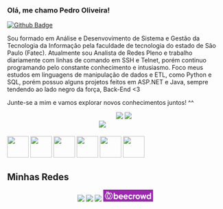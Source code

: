 ### Olá, me chamo Pedro Oliveira! 

[![Github Badge](https://img.shields.io/badge/-Github-000?style=flat-square&logo=Github&logoColor=white&link=https://github.com/brunomontezano)](https://github.com/brunomontezano)

Sou formado em Análise e Desenvovimento de Sistema e Gestão da Tecnologia da Informação pela faculdade de tecnologia do estado de São Paulo (Fatec). Atualmente sou Analista de Redes Pleno e trabalho diariamente com linhas de comando em SSH e Telnet, porém continuo programando pelo constante conhecimento e intusiasmo. Foco meus estudos em linguagens de manipulação de dados e ETL, como Python e SQL, porém possuo alguns projetos feitos em ASP.NET e Java, sempre tendendo ao lado negro da força, Back-End <3

Junte-se a mim e vamos explorar novos conhecimentos juntos! ^^

</div>

<div align="center">
 <img src="https://github.com/pedrozand/github/blob/main/GIF-AOT.gif" width="190px" style="margin-right: 20px;">
  <img style="margin-bottom: 20px" align="start" height="140em" src="https://github-readme-stats.vercel.app/api?username=pedrozand&show_icons=true&count_private=true&theme=react&border_color=D2691E&bg_color=0d1117&title_color=CD853F&icon_color=FF4500" />
  <img align="start" style="margin-bottom: 20px" height="140em" src="https://github-readme-stats.vercel.app/api/top-langs/?username=pedrozand&exclude_repo=machine-learning&langs_count=8&layout=compact&theme=react&border_color=D2691E&bg_color=0d1117&title_color=CD853F&icon_color=FF4500"/>
</div>

<br>

<div align="left">
  <a><img src="https://cdn.jsdelivr.net/gh/devicons/devicon@latest/icons/python/python-original.svg" width="50" height="50"/></a>
  <a><img src="https://cdn.jsdelivr.net/gh/devicons/devicon@latest/icons/java/java-original.svg" width="50" height="50"/></a>
  <a><img src="https://cdn.jsdelivr.net/gh/devicons/devicon@latest/icons/azuresqldatabase/azuresqldatabase-original.svg" width="50" height="50"/></a>
  <a><img src="https://cdn.jsdelivr.net/gh/devicons/devicon@latest/icons/csharp/csharp-original.svg" width="50" height="50"/>
  <a><img src="https://cdn.jsdelivr.net/gh/devicons/devicon@latest/icons/mysql/mysql-original.svg" width="50" height="50"/>
  <a><img src="https://cdn.jsdelivr.net/gh/devicons/devicon@latest/icons/putty/putty-original.svg" width="50" height="50"/></a>
 
                
          
          
</div>

## Minhas Redes
<div align="center">
  <a href="https://discordapp.com/users/Pedro Oliveira#8203" target="_blank"><img src="https://img.shields.io/badge/Discord-7289DA?style=for-the-badge&logo=discord&logoColor=white" target="_blank"></a> 
  <a href="mailto:pedroliveira.eear@gmail.com"><img src="https://img.shields.io/badge/Gmail-D14836?style=for-the-badge&logo=gmail&logoColor=white" target="_blank"></a>
  <a href="https://www.linkedin.com/in/pedro-oliveira-644718206/" target="_blank"><img src="https://img.shields.io/badge/-LinkedIn-%230077B5?style=for-the-badge&logo=linkedin&logoColor=white" target="_blank"></a>
  <a href="https://www.beecrowd.com.br/judge/pt/profile/743098" target="_blank"><img height="28em" src="https://github.com/pedrozand/auxilio/blob/main/beecrowd__negativoHor-vazado-small-PNG-1024x246-removebg-preview.png"></a>
</div>
